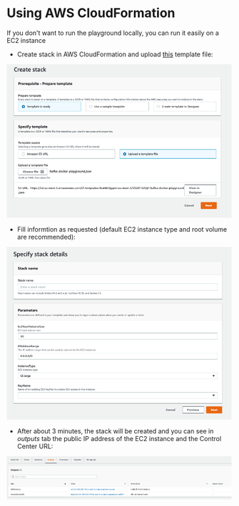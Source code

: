 # Using AWS CloudFormation

If you don't want to run the playground locally, you can run it easily  on a EC2 instance

* Create stack in AWS CloudFormation and upload [this](./kafka-docker-playground.json?raw=true) template file:

![AWS CloudFormation](./Screenshot1.png)

* Fill informtion as requested (default EC2 instance type and root volume are recommended):

![AWS CloudFormation](./Screenshot2.png)

* After about 3 minutes, the stack will be created and you can see in *outputs* tab the public IP address of the EC2 instance and the Control Center URL:

![AWS CloudFormation](./Screenshot3.png)

